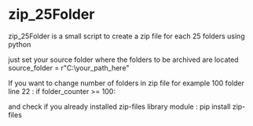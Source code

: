 # zip_25Folder
zip_25Folder is a small script to create a zip file for each 25 folders using python

just set your source folder where the folders to be archived are located
source_folder = r"C:\your_path_here"

If you want to change number of folders in zip file for example 100 folder
line 22 :
if folder_counter >= 100:

and check if you already installed zip-files library module :
pip install zip-files
